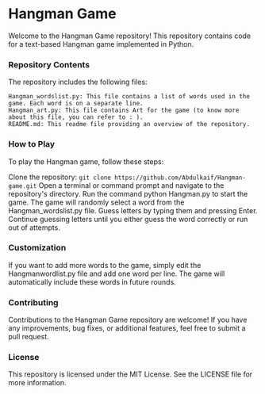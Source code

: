 # Hangman Game

Welcome to the Hangman Game repository! This repository contains code for a text-based Hangman game implemented in Python.

### Repository Contents

The repository includes the following files:

```Hangman.py: This file contains the main code for the Hangman game. It implements the game logic and provides functions for playing the game.
Hangman_wordslist.py: This file contains a list of words used in the game. Each word is on a separate line.
Hangman_art.py: This file contains Art for the game (to know more about this file, you can refer to : ). 
README.md: This readme file providing an overview of the repository.
```

### How to Play

To play the Hangman game, follow these steps:

Clone the repository: ```git clone https://github.com/Abdulkaif/Hangman-game.git```
Open a terminal or command prompt and navigate to the repository's directory.
Run the command python Hangman.py to start the game.
The game will randomly select a word from the Hangman_wordslist.py file.
Guess letters by typing them and pressing Enter.
Continue guessing letters until you either guess the word correctly or run out of attempts.


### Customization

If you want to add more words to the game, simply edit the Hangmanwordlist.py file and add one word per line. The game will automatically include these words in future rounds.


### Contributing

Contributions to the Hangman Game repository are welcome! If you have any improvements, bug fixes, or additional features, feel free to submit a pull request.


### License

This repository is licensed under the MIT License. See the LICENSE file for more information.





